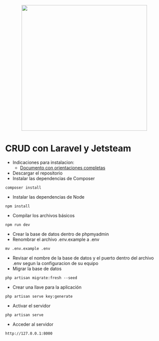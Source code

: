 <p align="center"><a href="https://laravel.com" target="_blank"><img src="https://raw.githubusercontent.com/laravel/art/master/logo-lockup/5%20SVG/2%20CMYK/1%20Full%20Color/laravel-logolockup-cmyk-red.svg" width="400"></a></p>

# CRUD con Laravel y Jetsteam

- Indicaciones para instalacion:
  - [Documento con orientaciones completas](https://docs.google.com/document/d/1OM3freGecwj94yIL-Z_2vfJsqeLLuHAzzbUtucRYyks/edit?usp=sharing)
- Descargar el repositorio
- Instalar las dependencias de Composer

`composer install`

- Instalar las dependencias de Node

`npm install`

- Compilar los archivos básicos

`npm run dev`

- Crear la base de datos dentro de phpmyadmin
- Renombrar el archivo .env.example a .env

`mv .env.example .env`

- Revisar el nombre de la base de datos y el puerto dentro del archivo .env segun la configuracion de su equipo
- Migrar la base de datos

`php artisan migrate:fresh --seed`

- Crear una llave para la aplicación

`php artisan serve key:generate`

- Activar el servidor 

`php artisan serve`

- Acceder al servidor

`http://127.0.0.1:8000`
